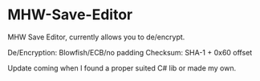 # MHW-Save-Editor
MHW Save Editor, currently allows you to de/encrypt.

De/Encryption: Blowfish/ECB/no padding
Checksum: SHA-1 + 0x60 offset

Update coming when I found a proper suited C# lib or made my own.
